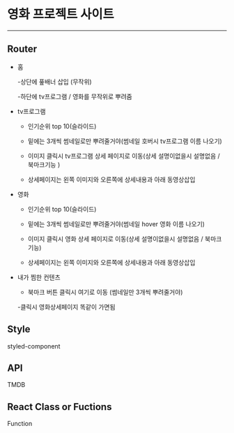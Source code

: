 # 영화 프로젝트 사이트

--- 

## Router

- 홈

    -상단에 풒배너 삽입 (무작위) 

    -하단에 tv프로그램 / 영화를 무작위로 뿌려줌 

- tv프로그램

    - 인기순위 top 10(슬라이드)

    -  밑에는 3개씩 썸네일로만 뿌려줄거야(썸네일 호버시 tv프로그램 이름 나오기)

    -  이미지 클릭시 tv프로그램 상세 페이지로 이동(상세 설명이없을시 설명없음 / 북마크기능 )

    -  상세페이지는 왼쪽 이미지와 오른쪽에 상세내용과 아래 동영상삽입

- 영화

     - 인기순위 top 10(슬라이드)

    -  밑에는 3개씩 썸네일로만 뿌려줄거야(썸네일 hover 영화 이름 나오기)

    -  이미지 클릭시 영화 상세 페이지로 이동(상세 설명이없을시 설명없음 / 북마크기능)

    -  상세페이지는 왼쪽 이미지와 오른쪽에 상세내용과 아래 동영상삽입

- 내가 찜한 컨텐츠

    - 북마크 버튼 클릭시 여기로 이동 (썸네일만 3개씩 뿌려줄거야)

    -클릭시 영화상세페이지 똑같이 가면됨

## Style

styled-component

## API

TMDB

## React Class or Fuctions

Function